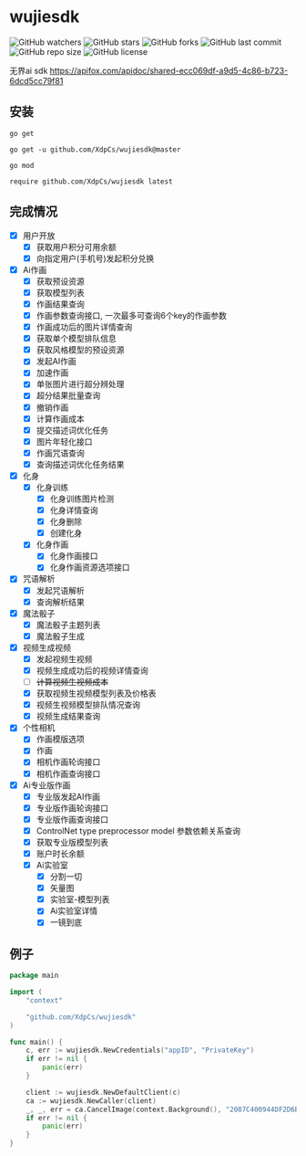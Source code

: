 # wujiesdk

![GitHub watchers](https://img.shields.io/github/watchers/XdpCs/wujiesdk?style=social)
![GitHub stars](https://img.shields.io/github/stars/XdpCs/wujiesdk?style=social)
![GitHub forks](https://img.shields.io/github/forks/XdpCs/wujiesdk?style=social)
![GitHub last commit](https://img.shields.io/github/last-commit/XdpCs/wujiesdk?style=flat-square)
![GitHub repo size](https://img.shields.io/github/repo-size/XdpCs/wujiesdk?style=flat-square)
![GitHub license](https://img.shields.io/github/license/XdpCs/wujiesdk?style=flat-square)

无界ai sdk https://apifox.com/apidoc/shared-ecc069df-a9d5-4c86-b723-6dcd5cc79f81

## 安装

`go get`

```shell
go get -u github.com/XdpCs/wujiesdk@master
```

`go mod`

```shell
require github.com/XdpCs/wujiesdk latest
```

## 完成情况

- [x] 用户开放
    - [x] 获取用户积分可用余额
    - [x] 向指定用户(手机号)发起积分兑换
- [x] Ai作画
    - [x] 获取预设资源
    - [x] 获取模型列表
    - [x] 作画结果查询
    - [x] 作画参数查询接口, 一次最多可查询6个key的作画参数
    - [x] 作画成功后的图片详情查询
    - [x] 获取单个模型排队信息
    - [x] 获取风格模型的预设资源
    - [x] 发起AI作画
    - [x] 加速作画
    - [x] 单张图片进行超分辨处理
    - [x] 超分结果批量查询
    - [x] 撤销作画
    - [x] 计算作画成本
    - [x] 提交描述词优化任务
    - [x] 图片年轻化接口
    - [x] 作画咒语查询
    - [x] 查询描述词优化任务结果
- [x] 化身
    - [x] 化身训练
        - [x] 化身训练图片检测
        - [x] 化身详情查询
        - [x] 化身删除
        - [x] 创建化身
    - [x] 化身作画
        - [x] 化身作画接口
        - [x] 化身作画资源选项接口
- [x] 咒语解析
    - [x] 发起咒语解析
    - [x] 查询解析结果
- [x] 魔法骰子
    - [x] 魔法骰子主题列表
    - [x] 魔法骰子生成
- [x] 视频生成视频
    - [x] 发起视频生视频
    - [x] 视频生成成功后的视频详情查询
    - [ ] ~~计算视频生视频成本~~
    - [x] 获取视频生视频模型列表及价格表
    - [x] 视频生视频模型排队情况查询
    - [x] 视频生成结果查询
- [x] 个性相机
    - [x] 作画模版选项
    - [x] 作画
    - [x] 相机作画轮询接口
    - [x] 相机作画查询接口
- [x] Ai专业版作画
    - [x] 专业版发起AI作画
    - [x] 专业版作画轮询接口
    - [x] 专业版作画查询接口
    - [x] ControlNet type preprocessor model 参数依赖关系查询
    - [x] 获取专业版模型列表
    - [x] 账户时长余额
    - [x] Ai实验室
        - [x] 分割一切
        - [x] 矢量图
        - [x] 实验室-模型列表
        - [x] Ai实验室详情
        - [x] 一镜到底

## 例子

```go
package main

import (
	"context"

	"github.com/XdpCs/wujiesdk"
)

func main() {
	c, err := wujiesdk.NewCredentials("appID", "PrivateKey")
	if err != nil {
		panic(err)
	}

	client := wujiesdk.NewDefaultClient(c)
	ca := wujiesdk.NewCaller(client)
	_, _, err = ca.CancelImage(context.Background(), "2087C400944DF2D6B25BED29C910B1B8")
	if err != nil {
		panic(err)
	}
}

```